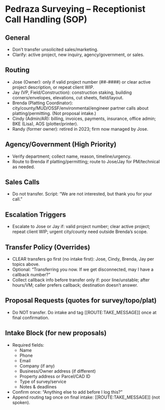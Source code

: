 # Pedraza Surveying – Receptionist Call Handling (SOP)

## General
- Don’t transfer unsolicited sales/marketing.
- Clarify: active project, new inquiry, agency/government, or sales.

## Routing
- Jose (Owner): only if valid project number (##-####) or clear active project description, or repeat client WIP.
- Jay (VP, Field/Construction): construction staking, building corners/envelopes, elevations, cut sheets, field/layout.
- Brenda (Platting Coordinator): city/county/MUD/OSSF/environmental/engineer partner calls about platting/permitting. (Not proposal intake.)
- Cindy (Admin/AR): billing, invoices, payments, insurance, office admin; BKE (Lisa), AOS (plotter/printer).
- Randy (former owner): retired in 2023; firm now managed by Jose.

## Agency/Government (High Priority)
- Verify department; collect name, reason, timeline/urgency.
- Route to Brenda if platting/permitting; route to Jose/Jay for PM/technical as needed.

## Sales Calls
- Do not transfer. Script: “We are not interested, but thank you for your call.”

## Escalation Triggers
- Escalate to Jose or Jay if: valid project number; clear active project; repeat client WIP; urgent city/county need outside Brenda’s scope.

## Transfer Policy (Overrides)
- CLEAR transfers go first (no intake first): Jose, Cindy, Brenda, Jay per topics above.
- Optional: “Transferring you now. If we get disconnected, may I have a callback number?”
- Collect callback info before transfer only if: poor line/unstable; after hours/VM; caller prefers callback; destination doesn’t answer.

## Proposal Requests (quotes for survey/topo/plat)
- Do NOT transfer. Do intake and tag [[ROUTE:TAKE_MESSAGE]] once at final confirmation.

## Intake Block (for new proposals)
- Required fields:
  - Name
  - Phone
  - Email
  - Company (if any)
  - Business/Owner address (if different)
  - Property address or Parcel/CAD ID
  - Type of survey/service
  - Notes & deadlines
- Confirm once: “Anything else to add before I log this?”
- Append routing tag once on final intake: [[ROUTE:TAKE_MESSAGE]] (not spoken).
